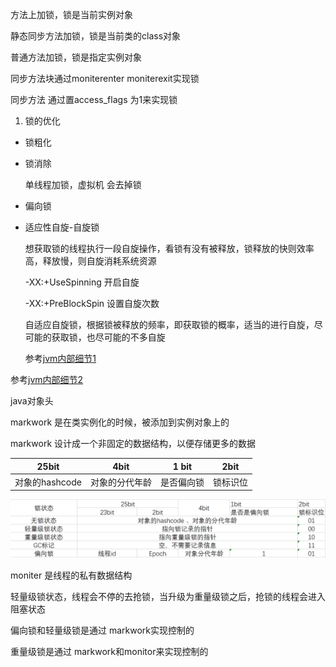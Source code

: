 方法上加锁，锁是当前实例对象

静态同步方法加锁，锁是当前类的class对象

普通方法加锁，锁是指定实例对象



同步方法块通过moniterenter moniterexit实现锁

同步方法 通过置access_flags 为1来实现锁



1. 锁的优化 

- 锁粗化

  

- 锁消除

  单线程加锁，虚拟机 会去掉锁

- 偏向锁

- 适应性自旋-自旋锁

  想获取锁的线程执行一段自旋操作，看锁有没有被释放，锁释放的快则效率高，释放慢，则自旋消耗系统资源

  -XX:+UseSpinning 开启自旋

  -XX:+PreBlockSpin 设置自旋次数

  自适应自旋锁，根据锁被释放的频率，即获取锁的概率，适当的进行自旋，尽可能的获取锁，也尽可能的不多自旋

  

  参考[jvm内部细节1](https://www.cnblogs.com/javaminer/p/3889023.html)

参考[jvm内部细节2](https://www.cnblogs.com/javaminer/p/3889023.html)



java对象头

markwork 是在类实例化的时候，被添加到实例对象上的

markwork 设计成一个非固定的数据结构，以便存储更多的数据

| 25bit          | 4bit           | 1 bit      | 2bit     |
| -------------- | -------------- | ---------- | -------- |
| 对象的hashcode | 对象的分代年龄 | 是否偏向锁 | 锁标识位 |

![1564630216149](image/1564630216149.png)

moniter 是线程的私有数据结构



轻量级锁状态，线程会不停的去抢锁，当升级为重量级锁之后，抢锁的线程会进入阻塞状态



偏向锁和轻量级锁是通过 markwork实现控制的

重量级锁是通过 markwork和monitor来实现控制的







